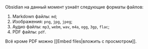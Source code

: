 Obsidian на данный момент узнаёт следующие форматы файлов:

1. Markdown файлы: `md`;
2. Изображения: `png`, `jpg`, `jpeg`;
3. Аудио файлы: `mp3`, `webm`, `wav`, `m4a`, `ogg`, `3gp`, `flac`;
4. PDF файлы: `pdf`.

Всё кроме PDF можно [[Embed files|вложить с просмотром]].
